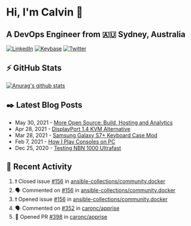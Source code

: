 # Hi, I'm Calvin 🍭
## A DevOps Engineer from 🇦🇺 Sydney, Australia</h3>

[![LinkedIn](https://img.shields.io/badge/-c–bui-0077B5?style=flat-square&labelColor=0077B5&logo=LinkedIn&logoColor=white)](https://www.linkedin.com/in/c-bui/)
[![Keybase](https://img.shields.io/badge/-calvinbui-ff6f21?style=flat-square&labelColor=ff6f21&logo=Keybase&logoColor=white)](https://keybase.io/calvinbui)
[![Twitter](https://img.shields.io/badge/-ASAPCalvin-1DA1F2?style=flat-square&labelColor=1DA1F2&logo=Twitter&logoColor=white)](https://twitter.com/ASAPCalvin)

<!-- https://github.com/rishavanand/github-profilinator -->
## ⚡ GitHub Stats
[![Anurag's github stats](https://github-readme-stats.vercel.app/api?username=calvinbui&count_private=true&hide_title=true)](https://github.com/anuraghazra/github-readme-stats)

<!-- https://github.com/gautamkrishnar/blog-post-workflow -->
## ✒️ Latest Blog Posts

<!-- BLOG-POST-LIST:START -->
- May 30, 2021 - [More Open Source: Build, Hosting and Analytics](https://calvin.me/making-this-site-more-open-source)
- Apr 28, 2021 - [DisplayPort 1.4 KVM Alternative](https://calvin.me/displayport-1.4-kvm-alternative)
- Mar 28, 2021 - [Samsung Galaxy S7+ Keyboard Case Mod](https://calvin.me/samsung-galaxy-tab-s7-plus-keyboard-case-mod)
- Feb 7, 2021 - [How I Play Consoles on PC](https://calvin.me/how-i-play-consoles-on-pc)
- Dec 25, 2020 - [Testing NBN 1000 Ultrafast](https://calvin.me/testing-nbn-1000-ultrafast)

<!-- BLOG-POST-LIST:END -->

## 🏃‍ Recent Activity

<!--START_SECTION:activity-->
1. ❗️ Closed issue [#156](https://github.com/ansible-collections/community.docker/issues/156) in [ansible-collections/community.docker](https://github.com/ansible-collections/community.docker)
2. 🗣 Commented on [#156](https://github.com/ansible-collections/community.docker/issues/156) in [ansible-collections/community.docker](https://github.com/ansible-collections/community.docker)
3. ❗️ Opened issue [#156](https://github.com/ansible-collections/community.docker/issues/156) in [ansible-collections/community.docker](https://github.com/ansible-collections/community.docker)
4. 🗣 Commented on [#352](https://github.com/caronc/apprise/issues/352) in [caronc/apprise](https://github.com/caronc/apprise)
5. 💪 Opened PR [#398](https://github.com/caronc/apprise/pull/398) in [caronc/apprise](https://github.com/caronc/apprise)
<!--END_SECTION:activity-->

